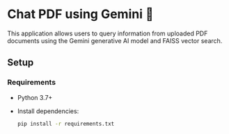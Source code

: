 # Chat PDF using Gemini 💁

This application allows users to query information from uploaded PDF documents using the Gemini generative AI model and FAISS vector search.

## Setup

### Requirements

- Python 3.7+
- Install dependencies:

  ```bash
  pip install -r requirements.txt
